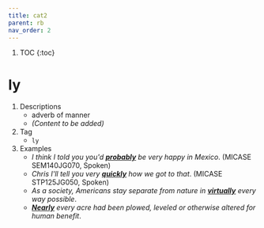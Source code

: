 ```yaml
---
title: cat2
parent: rb
nav_order: 2
---
```

1. TOC
{:toc}

# ly

1. Descriptions
    - adverb of manner
    - *(Content to be added)*
2. Tag
    - `ly`
3. Examples
    - *I think I told you you'd <ins>**probably**</ins> be very happy in Mexico*. (MICASE SEM140JG070, Spoken)
    - *Chris I'll tell you very <ins>**quickly**</ins> how we got to that*. (MICASE STP125JG050, Spoken)
    - *As a society, Americans stay separate from nature in <ins>**virtually**</ins> every way possible*.
    - *<ins>**Nearly**</ins> every acre had been plowed, leveled or otherwise altered for human benefit*.
